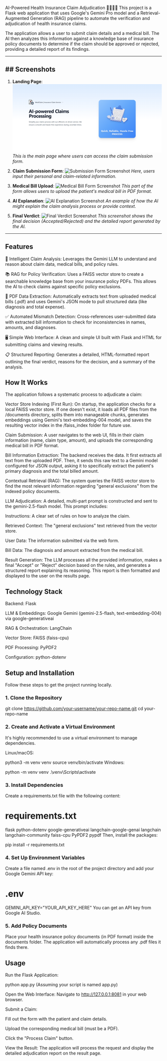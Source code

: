 AI-Powered Health Insurance Claim Adjudication 🧑‍⚕️📄✨
This project is a Flask web application that uses Google's Gemini Pro model and a Retrieval-Augmented Generation (RAG) pipeline to automate the verification and adjudication of health insurance claims.

The application allows a user to submit claim details and a medical bill. The AI then analyzes this information against a knowledge base of insurance policy documents to determine if the claim should be approved or rejected, providing a detailed report of its findings.

***

## ## Screenshots

1.  **Landing Page**:
    ![Landing Page Screenshot](https://github.com/AnuragSinghDhami/MediAI/blob/main/static/photo1.png)
    *This is the main page where users can access the claim submission form.*

2.  **Claim Submission Form**:
    ![Submission Form Screenshot](https://i.imgur.com/your_submission_form_screenshot.png)
    *Here, users input their personal and claim-related information.*

3.  **Medical Bill Upload**:
    ![Medical Bill Form Screenshot](https://i.imgur.com/your_medical_bill_form_screenshot.png)
    *This part of the form allows users to upload the patient's medical bill in PDF format.*

4.  **AI Explanation**:
    ![AI Explanation Screenshot](https://i.imgur.com/your_ai_explanation_screenshot.png)
    *An example of how the AI might explain the claim analysis process or provide context.*

5.  **Final Verdict**:
    ![Final Verdict Screenshot](https://i.imgur.com/your_final_verdict_screenshot.png)
    *This screenshot shows the final decision (Accepted/Rejected) and the detailed report generated by the AI.*

***

## Features
🤖 Intelligent Claim Analysis: Leverages the Gemini LLM to understand and reason about claim data, medical bills, and policy rules.

📚 RAG for Policy Verification: Uses a FAISS vector store to create a searchable knowledge base from your insurance policy PDFs. This allows the AI to check claims against specific policy exclusions.

📄 PDF Data Extraction: Automatically extracts text from uploaded medical bills (.pdf) and uses Gemini's JSON mode to pull structured data (like diagnosis and total expense).

✅ Automated Mismatch Detection: Cross-references user-submitted data with extracted bill information to check for inconsistencies in names, amounts, and diagnoses.

🖥️ Simple Web Interface: A clean and simple UI built with Flask and HTML for submitting claims and viewing results.

📋 Structured Reporting: Generates a detailed, HTML-formatted report outlining the final verdict, reasons for the decision, and a summary of the analysis.

## How It Works
The application follows a systematic process to adjudicate a claim:

Vector Store Indexing (First Run): On startup, the application checks for a local FAISS vector store. If one doesn't exist, it loads all PDF files from the /documents directory, splits them into manageable chunks, generates embeddings using Gemini's text-embedding-004 model, and saves the resulting vector index in the /faiss_index folder for future use.

Claim Submission: A user navigates to the web UI, fills in their claim information (name, claim type, amount), and uploads the corresponding medical bill in PDF format.

Bill Information Extraction: The backend receives the data. It first extracts all text from the uploaded PDF. Then, it sends this raw text to a Gemini model configured for JSON output, asking it to specifically extract the patient's primary diagnosis and the total billed amount.

Contextual Retrieval (RAG): The system queries the FAISS vector store to find the most relevant information regarding "general exclusions" from the indexed policy documents.

LLM Adjudication: A detailed, multi-part prompt is constructed and sent to the gemini-2.5-flash model. This prompt includes:

Instructions: A clear set of rules on how to analyze the claim.

Retrieved Context: The "general exclusions" text retrieved from the vector store.

User Data: The information submitted via the web form.

Bill Data: The diagnosis and amount extracted from the medical bill.

Result Generation: The LLM processes all the provided information, makes a final "Accept" or "Reject" decision based on the rules, and generates a structured report explaining its reasoning. This report is then formatted and displayed to the user on the results page.

## Technology Stack
Backend: Flask

LLM & Embeddings: Google Gemini (gemini-2.5-flash, text-embedding-004) via google-generativeai

RAG & Orchestration: LangChain

Vector Store: FAISS (faiss-cpu)

PDF Processing: PyPDF2

Configuration: python-dotenv

## Setup and Installation
Follow these steps to get the project running locally.

### 1. Clone the Repository


git clone https://github.com/your-username/your-repo-name.git
cd your-repo-name
### 2. Create and Activate a Virtual Environment
It's highly recommended to use a virtual environment to manage dependencies.

Linux/macOS:



python3 -m venv venv
source venv/bin/activate
Windows:



python -m venv venv
.\venv\Scripts\activate
### 3. Install Dependencies
Create a requirements.txt file with the following content:



# requirements.txt
flask
python-dotenv
google-generativeai
langchain-google-genai
langchain
langchain-community
faiss-cpu
PyPDF2
pypdf
Then, install the packages:



pip install -r requirements.txt
### 4. Set Up Environment Variables
Create a file named .env in the root of the project directory and add your Google Gemini API key:


# .env
GEMINI_API_KEY="YOUR_API_KEY_HERE"
You can get an API key from Google AI Studio.

### 5. Add Policy Documents
Place your health insurance policy documents (in PDF format) inside the documents folder. The application will automatically process any .pdf files it finds there.

## Usage
Run the Flask Application:



python app.py
(Assuming your script is named app.py)

Open the Web Interface:
Navigate to http://127.0.0.1:8081 in your web browser.

Submit a Claim:

Fill out the form with the patient and claim details.

Upload the corresponding medical bill (must be a PDF).

Click the "Process Claim" button.

View the Result:
The application will process the request and display the detailed adjudication report on the result page.

